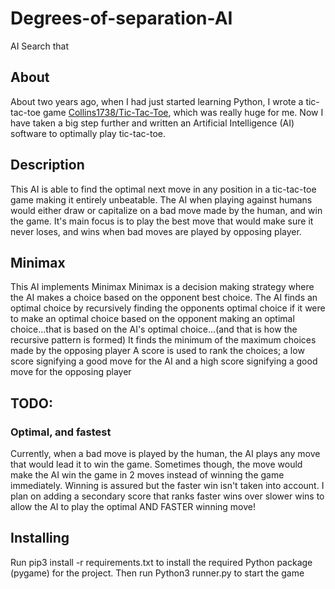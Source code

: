 # Degrees-of-separation-AI
AI Search that

## About
About two years ago, when I had just started learning Python, I wrote a tic-tac-toe game [Collins1738/Tic-Tac-Toe](https://github.com/Collins1738/Tic-Tac-Toe), which was really huge for me. Now I have taken a big step further and written an Artificial Intelligence (AI) software to optimally play tic-tac-toe.

## Description
This AI is able to find the optimal next move in any position in a tic-tac-toe game
making it entirely unbeatable.
The AI when playing against humans would either draw or capitalize on a bad move made by the human, and win the game.
It's main focus is to play the best move that would make sure it never loses, and wins when bad moves are played by opposing player.

## Minimax
This AI implements Minimax 
Minimax is a decision making strategy where the AI makes a choice based on the opponent best choice.
The AI finds an optimal choice by recursively finding the opponents optimal choice if it were to make an optimal choice based on the opponent making an optimal choice...that is based on the AI's optimal choice...(and that is how the recursive pattern is formed)
It finds the minimum of the maximum choices made by the opposing player
A score is used to rank the choices; a low score signifying a good move for the AI and a high score signifying a good move for the opposing player

## TODO:
### Optimal, and fastest
Currently, when a bad move is played by the human, the AI plays any move that would lead it to win the game.
Sometimes though, the move would make the AI win the game in 2 moves instead of winning the game immediately. Winning is assured but the faster win isn't taken into account.
I plan on adding a secondary score that ranks faster wins over slower wins to allow the AI to play the optimal AND FASTER winning move!

## Installing 
Run pip3 install -r requirements.txt to install the required Python package (pygame) for the project. Then run Python3 runner.py to start the game

